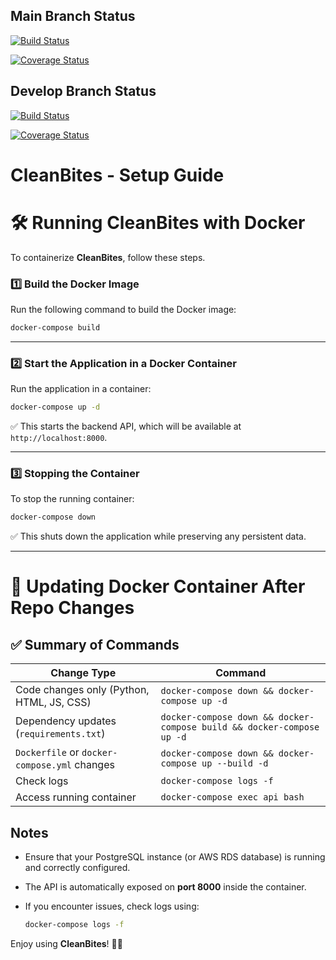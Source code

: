 ## Main Branch Status
[![Build Status](https://app.travis-ci.com/gcivil-nyu-org/team5-wed-spring25.svg?token=67pxW7iTgPnDybRzkNKM&branch=main)](https://app.travis-ci.com/gcivil-nyu-org/team5-wed-spring25)

[![Coverage Status](https://coveralls.io/repos/github/gcivil-nyu-org/team5-wed-spring25/badge.svg?branch=main)](https://coveralls.io/github/gcivil-nyu-org/team5-wed-spring25?branch=main)

## Develop Branch Status
[![Build Status](https://app.travis-ci.com/gcivil-nyu-org/team5-wed-spring25.svg?token=67pxW7iTgPnDybRzkNKM&branch=develop)](https://app.travis-ci.com/gcivil-nyu-org/team5-wed-spring25)

[![Coverage Status](https://coveralls.io/repos/github/gcivil-nyu-org/team5-wed-spring25/badge.svg?branch=develop)](https://coveralls.io/github/gcivil-nyu-org/team5-wed-spring25?branch=develop)

# CleanBites - Setup Guide

# 🛠 Running CleanBites with Docker

To containerize **CleanBites**, follow these steps.

### 1️⃣ Build the Docker Image

Run the following command to build the Docker image:

```sh
docker-compose build
```
---

### 2️⃣ Start the Application in a Docker Container

Run the application in a container:

```sh
docker-compose up -d
```

✅ This starts the backend API, which will be available at `http://localhost:8000`.

---

### 3️⃣ Stopping the Container

To stop the running container:

```sh
docker-compose down
```

✅ This shuts down the application while preserving any persistent data.



---

# 🚀 Updating Docker Container After Repo Changes
## ✅ Summary of Commands

| **Change Type**                           | **Command** |
|-------------------------------------------|-------------|
| Code changes only (Python, HTML, JS, CSS) | `docker-compose down && docker-compose up -d` |
| Dependency updates (`requirements.txt`)   | `docker-compose down && docker-compose build && docker-compose up -d` |
| `Dockerfile` or `docker-compose.yml` changes | `docker-compose down && docker-compose up --build -d` |
| Check logs                                | `docker-compose logs -f` |
| Access running container                  | `docker-compose exec api bash` |




## Notes

- Ensure that your PostgreSQL instance (or AWS RDS database) is running and correctly configured.
- The API is automatically exposed on **port 8000** inside the container.
- If you encounter issues, check logs using:

  ```sh
  docker-compose logs -f
  ```

Enjoy using **CleanBites**! 🚀🎉

